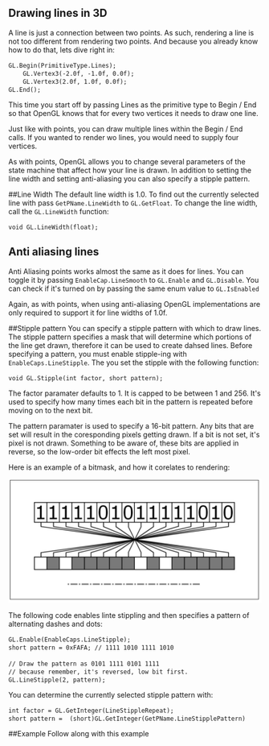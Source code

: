 ## Drawing lines in 3D
A line is just a connection between two points. As such, rendering a line is not too different from rendering two points. And because you already know how to do that, lets dive right in:

```
GL.Begin(PrimitiveType.Lines);
    GL.Vertex3(-2.0f, -1.0f, 0.0f);
    GL.Vertex3(2.0f, 1.0f, 0.0f);
GL.End();
```

This time you start off by passing Lines as the primitive type to Begin / End so that OpenGL knows that for every two vertices it needs to draw one line.

Just like with points, you can draw multiple lines within the Begin / End calls. If you wanted to render wo lines, you would need to supply four vertices.

As with points, OpenGL allows you to change several parameters of the state machine that affect how your line is drawn. In addition to setting the line width and setting anti-aliasing you can also specify a stipple pattern.

##Line Width
The default line width is 1.0. To find out the currently selected line with pass ```GetPName.LineWidth``` to ```GL.GetFloat```. To change the line width, call the ```GL.LineWidth``` function:

```
void GL.LineWidth(float);
```

## Anti aliasing lines
Anti Aliasing points works almost the same as it does for lines. You can toggle it by passing ```EnableCap.LineSmooth``` to ```GL.Enable``` and ```GL.Disable```. You can check if it's turned on by passing the same enum value to ```GL.IsEnabled```

Again, as with points, when using anti-aliasing OpenGL implementations are only required to support it for line widths of 1.0f.

##Stipple pattern
You can specify a stipple pattern with which to draw lines. The stipple pattern specifies a mask that will determine which portions of the line get drawn, therefore it can be used to create dahsed lines. Before specifying a pattern, you must enable stipple-ing with ```EnableCaps.LineStipple```. The you set the stipple with the following function:

```
void GL.Stipple(int factor, short pattern);
```

The factor paramater defaults to 1. It is capped to be between 1 and 256. It's used to specify how many times each bit in the pattern is repeated before moving on to the next bit. 

The pattern paramater is used to specify a 16-bit pattern. Any bits that are set will result in the coresponding pixels getting drawn. If a bit is not set, it's pixel is not drawn. Something to be aware of, these bits are applied in reverse, so the low-order bit effects the left most pixel.

Here is an example of a bitmask, and how it corelates to rendering:

![BitPattern](bits.png)

The following code enables linte stippling and then specifies a pattern of alternating dashes and dots:

```
GL.Enable(EnableCaps.LineStipple);
short pattern = 0xFAFA; // 1111 1010 1111 1010

// Draw the pattern as 0101 1111 0101 1111
// because remember, it's reversed, low bit first.
GL.LineStipple(2, pattern);
```

You can determine the currently selected stipple pattern with:

```
int factor = GL.GetInteger(LineStippleRepeat);
short pattern =  (short)GL.GetInteger(GetPName.LineStipplePattern)
```

##Example
Follow along with this example
